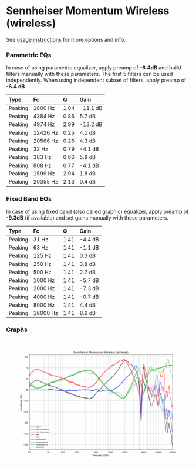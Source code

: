# Sennheiser Momentum Wireless (wireless)
See [usage instructions](https://github.com/jaakkopasanen/AutoEq#usage) for more options and info.

### Parametric EQs
In case of using parametric equalizer, apply preamp of **-6.4dB** and build filters manually
with these parameters. The first 5 filters can be used independently.
When using independent subset of filters, apply preamp of **-6.4 dB**.

| Type    | Fc       |    Q | Gain     |
|:--------|:---------|:-----|:---------|
| Peaking | 1800 Hz  | 1.04 | -11.1 dB |
| Peaking | 4384 Hz  | 0.86 | 5.7 dB   |
| Peaking | 4974 Hz  | 2.99 | -13.2 dB |
| Peaking | 12426 Hz | 0.25 | 4.1 dB   |
| Peaking | 20566 Hz | 0.26 | 4.3 dB   |
| Peaking | 32 Hz    | 0.79 | -4.1 dB  |
| Peaking | 383 Hz   | 0.66 | 5.8 dB   |
| Peaking | 808 Hz   | 0.77 | -4.1 dB  |
| Peaking | 1599 Hz  | 2.94 | 1.8 dB   |
| Peaking | 20355 Hz | 2.13 | 0.4 dB   |

### Fixed Band EQs
In case of using fixed band (also called graphic) equalizer, apply preamp of **-9.3dB**
(if available) and set gains manually with these parameters.

| Type    | Fc       |    Q | Gain    |
|:--------|:---------|:-----|:--------|
| Peaking | 31 Hz    | 1.41 | -4.4 dB |
| Peaking | 63 Hz    | 1.41 | -1.1 dB |
| Peaking | 125 Hz   | 1.41 | 0.3 dB  |
| Peaking | 250 Hz   | 1.41 | 3.8 dB  |
| Peaking | 500 Hz   | 1.41 | 2.7 dB  |
| Peaking | 1000 Hz  | 1.41 | -5.7 dB |
| Peaking | 2000 Hz  | 1.41 | -7.3 dB |
| Peaking | 4000 Hz  | 1.41 | -0.7 dB |
| Peaking | 8000 Hz  | 1.41 | 4.4 dB  |
| Peaking | 16000 Hz | 1.41 | 8.9 dB  |

### Graphs
![](./Sennheiser%20Momentum%20Wireless%20(wireless).png)